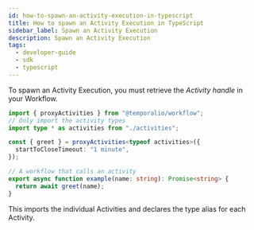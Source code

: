 ```yaml
---
id: how-to-spawn-an-activity-execution-in-typescript
title: How to spawn an Activity Execution in TypeScript
sidebar_label: Spawn an Activity Execution
description: Spawn an Activity Execution
tags:
  - developer-guide
  - sdk
  - typescript
---
```


To spawn an Activity Execution, you must retrieve the _Activity handle_ in your Workflow.

```typescript
import { proxyActivities } from "@temporalio/workflow";
// Only import the activity types
import type * as activities from "./activities";

const { greet } = proxyActivities<typeof activities>({
  startToCloseTimeout: "1 minute",
});

// A workflow that calls an activity
export async function example(name: string): Promise<string> {
  return await greet(name);
}
```

This imports the individual Activities and declares the type alias for each Activity.

